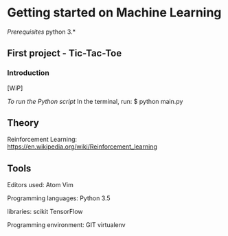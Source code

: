 # Getting started on Machine Learning

*Prerequisites*
python 3.*





## First project - Tic-Tac-Toe

### Introduction
[WiP]


*To run the Python script*
In the terminal, run:
$ python main.py

## Theory
Reinforcement Learning:
https://en.wikipedia.org/wiki/Reinforcement_learning

## Tools
Editors used:
Atom
Vim

Programming languages:
Python 3.5

libraries:
scikit
TensorFlow

Programming environment:
GIT
virtualenv
